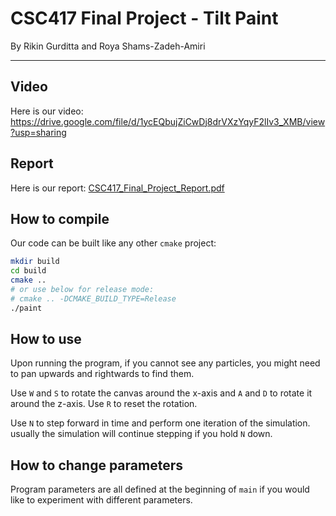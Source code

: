 # CSC417 Final Project - Tilt Paint

By Rikin Gurditta and Roya Shams-Zadeh-Amiri

---

## Video

Here is our video: https://drive.google.com/file/d/1ycEQbujZiCwDj8drVXzYqyF2lIv3_XMB/view?usp=sharing

## Report

Here is our report: [CSC417_Final_Project_Report.pdf](CSC417_Final_Project_Report.pdf)

## How to compile

Our code can be built like any other `cmake` project:

```bash
mkdir build
cd build
cmake ..
# or use below for release mode:
# cmake .. -DCMAKE_BUILD_TYPE=Release
./paint
```

## How to use

Upon running the program, if you cannot see any particles, you might need to pan upwards and rightwards to find them.

Use `W` and `S` to rotate the canvas around the x-axis and `A` and `D` to rotate it around the z-axis. Use `R` to reset the rotation.

Use `N` to step forward in time and perform one iteration of the simulation. usually the simulation will continue stepping if you hold `N` down.

## How to change parameters

Program parameters are all defined at the beginning of `main` if you would like to experiment with different parameters.